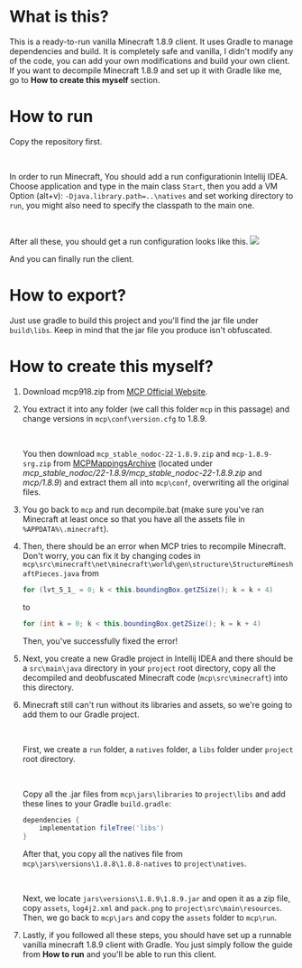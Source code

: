 # What is this?

This is a ready-to-run vanilla Minecraft 1.8.9 client. It uses Gradle to manage dependencies and build. It is completely safe and vanilla, I didn't modify any of the code, you can add your own modifications and build your own client. If you want to decompile Minecraft 1.8.9 and set up it with Gradle like me, go to **How to create this myself** section.  



# How to run

Copy the repository first.

<br>

In order to run Minecraft, You should add a run configurationin Intellij IDEA. Choose application and type in the main class `Start`, then you add a VM Option (alt+v):  `-Djava.library.path=..\natives` and set working directory to `run`, you might also need to specify the classpath to the main one. 

<br>

After all these, you should get a run configuration looks like this. <img src="https://i.imgur.com/vUHwDpm.png"/>

And you can finally run the client.

# How to export?

Just use gradle to build this project and you'll find the jar file under `build\libs`. Keep in mind that the jar file you produce isn't obfuscated.

# How to create this myself?

1. Download mcp918.zip from [MCP Official Website](http://www.modcoderpack.com).

2. You extract it into any folder (we call this folder `mcp` in this passage) and change versions in `mcp\conf\version.cfg` to 1.8.9. 

   <br>

   You then download `mcp_stable_nodoc-22-1.8.9.zip` and `mcp-1.8.9-srg.zip` from [MCPMappingsArchive](https://github.com/ModCoderPack/MCPMappingsArchive) (located under *mcp_stable_nodoc/22-1.8.9/mcp_stable_nodoc-22-1.8.9.zip* and *mcp/1.8.9*) and extract them all into `mcp\conf`, overwriting all the original files. 

3. You go back to `mcp` and run decompile.bat (make sure you've ran Minecraft at least once so that you have all the assets file in `%APPDATA%\.minecraft`).

4. Then, there should be an error when MCP tries to recompile Minecraft. Don't worry, you can fix it by changing codes in  `mcp\src\minecraft\net\minecraft\world\gen\structure\StructureMineshaftPieces.java` from

   ```java
   for (lvt_5_1_ = 0; k < this.boundingBox.getZSize(); k = k + 4)
   ```

   to 

   ```java
   for (int k = 0; k < this.boundingBox.getZSize(); k = k + 4)
   ```

   Then, you've successfully fixed the error!

5. Next, you create a new Gradle project in Intellij IDEA and there should be a `src\main\java` directory in your `project` root directory, copy all the decompiled and deobfuscated Minecraft code (`mcp\src\minecraft`) into this directory.

6. Minecraft still can't run without its libraries and assets, so we're going to add them to our Gradle project.

   <br>

   First, we create a `run` folder, a `natives` folder, a `libs` folder under `project` root directory. 

   <br>

   Copy all the .jar files from `mcp\jars\libraries` to `project\libs` and add these lines to your Gradle `build.gradle`:

   ```groovy
   dependencies {
       implementation fileTree('libs')
   }
   ```

   After that, you copy all the natives file from `mcp\jars\versions\1.8.8\1.8.8-natives` to `project\natives`. 

   <br>

   Next, we locate `jars\versions\1.8.9\1.8.9.jar` and open it as a zip file, copy `assets`, `log4j2.xml` and `pack.png` to `project\src\main\resources`. Then, we go back to `mcp\jars` and copy the `assets` folder to `mcp\run`.

7. Lastly, if you followed all these steps, you should have set up a runnable vanilla minecraft 1.8.9 client with Gradle. You just simply follow the guide from **How to run** and you'll be able to run this client.
